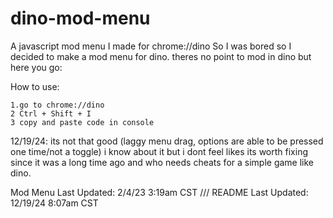 # dino-mod-menu
A javascript mod menu I made for chrome://dino
So I was bored so I decided to make a mod menu for dino.
theres no point to mod in dino but here you go:

How to use:
```
1.go to chrome://dino 
2 Ctrl + Shift + I 
3 copy and paste code in console 
```

12/19/24:
    its not that good (laggy menu drag, options are able to be pressed one time/not a toggle)
    i know about it but i dont feel likes its worth fixing since it was a long time ago and who needs cheats for a simple game like dino.
    

Mod Menu Last Updated: 2/4/23 3:19am CST
/// 
README Last Updated: 12/19/24 8:07am CST
